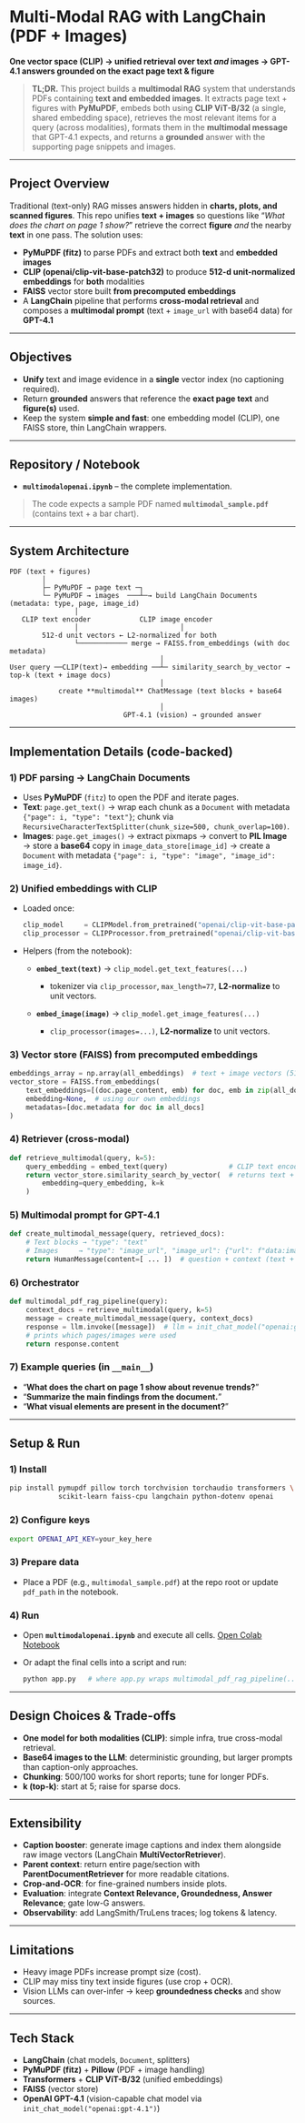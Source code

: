 # Multi-Modal RAG with LangChain (PDF + Images)

**One vector space (CLIP) → unified retrieval over text *and* images → GPT-4.1 answers grounded on the exact page text & figure**

> **TL;DR.** This project builds a **multimodal RAG** system that understands PDFs containing **text and embedded images**. It extracts page text + figures with **PyMuPDF**, embeds both using **CLIP ViT-B/32** (a single, shared embedding space), retrieves the most relevant items for a query (across modalities), formats them in the **multimodal message** that GPT-4.1 expects, and returns a **grounded** answer with the supporting page snippets and images.

---

## Project Overview

Traditional (text-only) RAG misses answers hidden in **charts, plots, and scanned figures**. This repo unifies **text + images** so questions like “*What does the chart on page 1 show?*” retrieve the correct **figure** *and* the nearby **text** in one pass. The solution uses:

* **PyMuPDF (fitz)** to parse PDFs and extract both **text** and **embedded images**
* **CLIP (openai/clip-vit-base-patch32)** to produce **512-d unit-normalized embeddings** for **both** modalities
* **FAISS** vector store built **from precomputed embeddings**
* A **LangChain** pipeline that performs **cross-modal retrieval** and composes a **multimodal prompt** (text + `image_url` with base64 data) for **GPT-4.1**

---

## Objectives

* **Unify** text and image evidence in a **single** vector index (no captioning required).
* Return **grounded** answers that reference the **exact page text** and **figure(s)** used.
* Keep the system **simple and fast**: one embedding model (CLIP), one FAISS store, thin LangChain wrappers.

---

## Repository / Notebook

* **`multimodalopenai.ipynb`** – the complete implementation.

> The code expects a sample PDF named **`multimodal_sample.pdf`** (contains text + a bar chart).

---

## System Architecture

```
PDF (text + figures)
        │
        ├─ PyMuPDF → page text ─┐
        └─ PyMuPDF → images  ───┴─→ build LangChain Documents (metadata: type, page, image_id)
                │
   CLIP text encoder            CLIP image encoder
                │                         │
        512-d unit vectors ← L2-normalized for both
                └──────────── merge → FAISS.from_embeddings (with doc metadata)
                                     │
User query ──CLIP(text)→ embedding ──┴─ similarity_search_by_vector → top-k (text + image docs)
                                     │
            create **multimodal** ChatMessage (text blocks + base64 images)
                                     │
                            GPT-4.1 (vision) → grounded answer
```

---

## Implementation Details (code-backed)

### 1) PDF parsing → **LangChain Documents**

* Uses **PyMuPDF** (`fitz`) to open the PDF and iterate pages.
* **Text**: `page.get_text()` → wrap each chunk as a `Document` with metadata `{"page": i, "type": "text"}`; chunk via `RecursiveCharacterTextSplitter(chunk_size=500, chunk_overlap=100)`.
* **Images**: `page.get_images()` → extract pixmaps → convert to **PIL Image** → store a **base64** copy in `image_data_store[image_id]` → create a `Document` with metadata `{"page": i, "type": "image", "image_id": image_id}`.

### 2) **Unified embeddings** with CLIP

* Loaded once:

  ```python
  clip_model     = CLIPModel.from_pretrained("openai/clip-vit-base-patch32").eval()
  clip_processor = CLIPProcessor.from_pretrained("openai/clip-vit-base-patch32")
  ```
* Helpers (from the notebook):

  * **`embed_text(text)`** → `clip_model.get_text_features(...)`

    * tokenizer via `clip_processor`, `max_length=77`, **L2-normalize** to unit vectors.
  * **`embed_image(image)`** → `clip_model.get_image_features(...)`

    * `clip_processor(images=...)`, **L2-normalize** to unit vectors.

### 3) **Vector store** (FAISS) from precomputed embeddings

```python
embeddings_array = np.array(all_embeddings)  # text + image vectors (512-d)
vector_store = FAISS.from_embeddings(
    text_embeddings=[(doc.page_content, emb) for doc, emb in zip(all_docs, embeddings_array)],
    embedding=None,  # using our own embeddings
    metadatas=[doc.metadata for doc in all_docs]
)
```

### 4) **Retriever** (cross-modal)

```python
def retrieve_multimodal(query, k=5):
    query_embedding = embed_text(query)               # CLIP text encoder
    return vector_store.similarity_search_by_vector(  # returns text + image docs
        embedding=query_embedding, k=k
    )
```

### 5) **Multimodal prompt** for GPT-4.1

```python
def create_multimodal_message(query, retrieved_docs):
    # Text blocks → "type": "text"
    # Images     → "type": "image_url", "image_url": {"url": f"data:image/png;base64,{...}"}
    return HumanMessage(content=[ ... ])  # question + context (text + images) + instruction
```

### 6) Orchestrator

```python
def multimodal_pdf_rag_pipeline(query):
    context_docs = retrieve_multimodal(query, k=5)
    message = create_multimodal_message(query, context_docs)
    response = llm.invoke([message])  # llm = init_chat_model("openai:gpt-4.1")
    # prints which pages/images were used
    return response.content
```

### 7) Example queries (in `__main__`)

* “**What does the chart on page 1 show about revenue trends?**”
* “**Summarize the main findings from the document.**”
* “**What visual elements are present in the document?**”

---

## Setup & Run

### 1) Install

```bash
pip install pymupdf pillow torch torchvision torchaudio transformers \
            scikit-learn faiss-cpu langchain python-dotenv openai
```

### 2) Configure keys

```bash
export OPENAI_API_KEY=your_key_here
```

### 3) Prepare data

* Place a PDF (e.g., `multimodal_sample.pdf`) at the repo root or update `pdf_path` in the notebook.

### 4) Run

* Open **`multimodalopenai.ipynb`** and execute all cells. [Open Colab Notebook](https://github.com/Aishwarya-chen11/Build-MultiModal-RAG-with-Langchain/blob/main/multimodalopenai.ipynb)
* Or adapt the final cells into a script and run:

  ```bash
  python app.py   # where app.py wraps multimodal_pdf_rag_pipeline(...)
  ```
---

## Design Choices & Trade-offs

* **One model for both modalities (CLIP)**: simple infra, true cross-modal retrieval.
* **Base64 images to the LLM**: deterministic grounding, but larger prompts than caption-only approaches.
* **Chunking**: 500/100 works for short reports; tune for longer PDFs.
* **k (top-k)**: start at 5; raise for sparse docs.

---

## Extensibility

* **Caption booster**: generate image captions and index them alongside raw image vectors (LangChain **MultiVectorRetriever**).
* **Parent context**: return entire page/section with **ParentDocumentRetriever** for more readable citations.
* **Crop-and-OCR**: for fine-grained numbers inside plots.
* **Evaluation**: integrate **Context Relevance, Groundedness, Answer Relevance**; gate low-G answers.
* **Observability**: add LangSmith/TruLens traces; log tokens & latency.

---

## Limitations

* Heavy image PDFs increase prompt size (cost).
* CLIP may miss tiny text inside figures (use crop + OCR).
* Vision LLMs can over-infer → keep **groundedness checks** and show sources.

---

## Tech Stack

* **LangChain** (chat models, `Document`, splitters)
* **PyMuPDF (fitz)** + **Pillow** (PDF + image handling)
* **Transformers** + **CLIP ViT-B/32** (unified embeddings)
* **FAISS** (vector store)
* **OpenAI GPT-4.1** (vision-capable chat model via `init_chat_model("openai:gpt-4.1")`)



